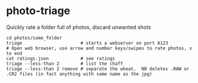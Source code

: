 photo-triage
============

Quickly rate a folder full of photos, discard unwanted shots

```
cd photos/some_folder
triage                      # starts a webserver on port 8123
# Open web browser, use arrow and number keys/swipes to rate photos, x to end
cat ratings.json            # see ratings
triage --less-than 2        # list the chaff
triage --less-than 2 remove # separate the wheat.  NB deletes .RAW or .CR2 files (in fact anything with same name as the jpg)
```


